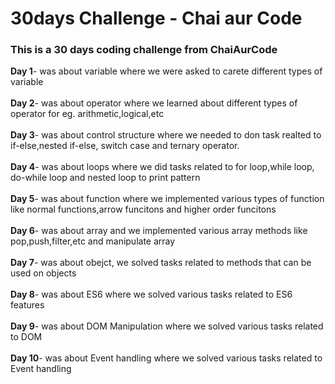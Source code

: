 # 30days Challenge - Chai aur Code

### This is a 30 days coding challenge from ChaiAurCode

<b>Day 1</b>- was about variable where we were asked to carete different types of variable <br/><br/>
<b>Day 2</b>- was about operator where we learned about different types of operator for eg. arithmetic,logical,etc <br/><br/>
<b>Day 3</b>- was about control structure where we needed to don task realted to if-else,nested if-else, switch case and ternary operator. <br/><br/>
<b>Day 4</b>- was about loops where we did tasks related to for loop,while loop, do-while loop and nested loop to print pattern <br/><br/>
<b>Day 5</b>- was about function where we implemented various types of function like normal functions,arrow funcitons and higher order funcitons <br/><br/>
<b>Day 6</b>- was about array and we implemented various array methods like pop,push,filter,etc and manipulate array <br/><br/>
<b>Day 7</b>- was about obejct, we solved tasks related to methods that can be used on objects <br/><br/>
<b>Day 8</b>- was about ES6 where we solved various tasks related to ES6 features <br/><br/>
<b>Day 9</b>- was about DOM Manipulation where we solved various tasks related to DOM <br/><br/>
<b>Day 10</b>- was about Event handling where we solved various tasks related to Event handling <br/><br/>

